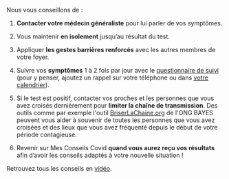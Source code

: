 Nous vous conseillons de :

1. **Contacter votre médecin généraliste** pour lui parler de vos symptômes.

2. Vous maintenir **en isolement** jusqu’au résultat du test.

3. Appliquer **les gestes barrières renforcés** avec les autres membres de votre foyer.

4. Suivre vos **symptômes** 1 à 2 fois par jour avec le [questionnaire de suivi](#suivisymptomes) (pour y penser, ajoutez un rappel sur votre téléphone ou dans <a href="" class="js-calendar" download="rappel-covid19.ics">votre calendrier</a>).

5. Si le test est positif, contacter vos proches et les personnes que vous avez croisés dernièrement pour **limiter la chaîne de transmission**. Des outils comme par exemple l'outil [BriserLaChaine.org](https://www.briserlachaine.org/statut) de l'ONG BAYES peuvent vous aider à souvenir de toutes les personnes que vous avez croisées et des lieux que vous avez fréquenté depuis le début de votre période contagieuse. 

6. Revenir sur Mes Conseils Covid **quand vous aurez reçu vos résultats** afin d’avoir les conseils adaptés à votre nouvelle situation !

Retrouvez tous les conseils en [vidéo](https://www.youtube.com/watch?v=sckUau7qvSw).
